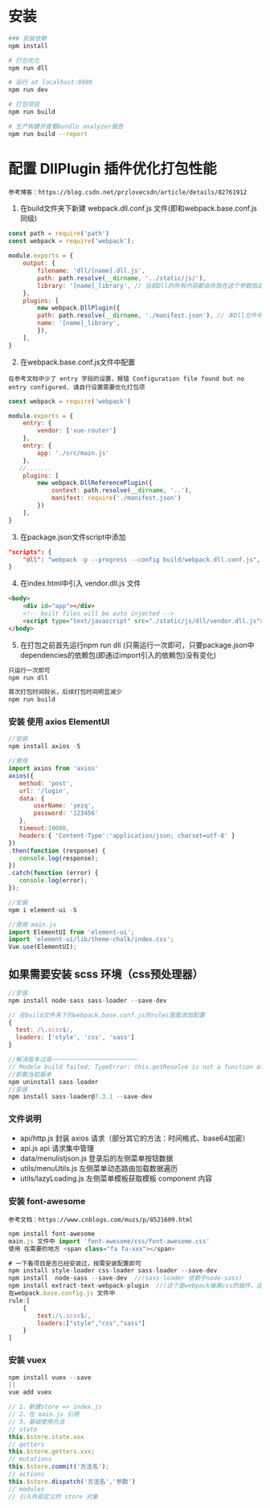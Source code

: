 # 安装

``` bash
### 安装依赖
npm install

# 打包优化
npm run dll

# 运行 at localhost:8989
npm run dev

# 打包项目
npm run build

# 生产构建并查看bundle analyzer报告
npm run build --report
```

# 配置 DllPlugin 插件优化打包性能
`参考博客：https://blog.csdn.net/przlovecsdn/article/details/82761912`
1.  在build文件夹下新建 webpack.dll.conf.js 文件(即和webpack.base.conf.js同级)
```js
const path = require('path')
const webpack = require('webpack');
 
module.exports = {
    output: {
        filename: 'dll/[name].dll.js',
        path: path.resolve(__dirname, '../static/js/'),
        library: '[name]_library', // 当前Dll的所有内容都会存放在这个参数指定变量名的一个全局变量下，注意与DllPlugin的name参数保持一致
    },
    plugins: [
        new webpack.DllPlugin({
        path: path.resolve(__dirname, './manifest.json'), // 本Dll文件中各模块的索引，供DllReferencePlugin读取使用
        name: '[name]_library',
        }),
    ],
}
```
2. 在webpack.base.conf.js文件中配置 

`在参考文档中少了 entry 字段的设置，报错 Configuration file found but no entry configured. 请自行设置需要优化打包项`
```js
const webpack = require('webpack')

module.exports = {
    entry: {
        vendor: ['vue-router']
    },
    entry: {
        app: './src/main.js'
    },
   //.......
    plugins: [
        new webpack.DllReferencePlugin({
            context: path.resolve(__dirname, '..'),
            manifest: require('./manifest.json')
        })
    ],
}
```
3. 在package.json文件script中添加
```json
"scripts": {
    "dll": "webpack -p --progress --config build/webpack.dll.conf.js",
}
```
4. 在index.html中引入 vendor.dll.js 文件
```html
<body>
    <div id="app"></div>
    <!-- built files will be auto injected -->
    <script type="text/javascript" src="./static/js/dll/vendor.dll.js"></script>
</body>
```
5. 在打包之前首先运行npm run dll  (只需运行一次即可，只要package.json中dependencies的依赖包(即通过import引入的依赖包)没有变化)
```bash
只运行一次即可
npm run dll

首次打包时间较长，后续打包时间明显减少
npm run build
```

 ### 安装 使用 axios ElementUI
 ```js
//安装
npm install axios -S

//使用
import axios from 'axios'
axios({
    method: 'post',
    url: '/login',
    data: {
        userName: 'yezq',
        password: '123456'
    },
    timeout:10000,
    headers:{ 'Content-Type':'application/json; charset=utf-8' }
})
.then(function (response) {
    console.log(response);
})
.catch(function (error) {
    console.log(error);
});
 ```
 ```js
//安装
npm i element-ui -S

//使用 main.js
import ElementUI from 'element-ui';
import 'element-ui/lib/theme-chalk/index.css';
Vue.use(ElementUI);
 ```

 ## 如果需要安装 scss 环境（css预处理器）
  ```js
//安装
npm install node-sass sass-loader --save-dev

// 在build文件夹下的webpack.base.conf.js的rules里面添加配置
{
    test: /\.scss$/,
    loaders: ['style', 'css', 'sass']
}

//解决版本过高~~~~~~~~~~~~~~~~~~~~~~~~
// Modele build failed: TypeError: this.getResolve is not a function at Object.loader...
//卸载当前版本   
npm uninstall sass-loader
//安装     
npm install sass-loader@7.3.1 --save-dev
 ```

### 文件说明
+ api/http.js 封装 axios 请求（部分其它的方法：时间格式、base64加密）
+ api.js api 请求集中管理
+ data/menulistjson.js  登录后的左侧菜单按钮数据
+ utils/menuUtils.js 左侧菜单动态路由加载数据遍历
+ utils/lazyLoading.js  左侧菜单模板获取模板 component 内容


### 安装 font-awesome
`参考文档：https://www.cnblogs.com/muzs/p/8521609.html`
```js
npm install font-awesome
main.js 文件中 import 'font-awesome/css/font-awesome.css'
使用 在需要的地方 <span class="fa fa-xxx"></span>

# 一下看项目是否已经安装过，按需安装配置即可
npm install style-loader css-loader sass-loader --save-dev
npm install  node-sass --save-dev  //(sass-loader 依赖于node-sass)
npm install extract-text-webpack-plugin  //(这个是webpack抽离css的插件，这个cli自带了，可以-v检查下)
在webpack.base.config.js 文件中
rule:[
    {
        test:/\.scss$/,
        loaders:["style","css","sass"]
    }
]
```

### 安装 vuex
```js
npm install vuex --save
||
vue add vuex

// 1、新建store => index.js
// 2、在 main.js 引用
// 3、基础使用方法
// state  
this.$store.state.xxx
// getters
this.$store.getters.xxx;
// mutations
this.$store.commit('方法名');
// actions
this.$store.dispatch('方法名','参数')
// modules
// 引入外部定义的 store 对象

```

